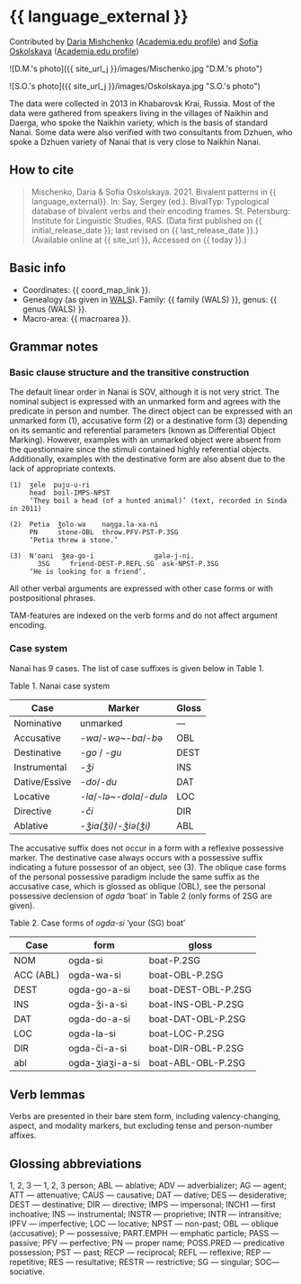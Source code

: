 # {{ language_external }}
Contributed by [Daria Mishchenko](https://iling.spb.ru/persons/mischenko-darya-fedorovna) ([Academia.edu profile](https://iling-spb.academia.edu/DariaMishchenko)) and [Sofia Oskolskaya](https://www.iling.spb.ru/persons/oskolskaya-sofya-alekseevna) ([Academia.edu profile](https://iling-spb.academia.edu/SonyaOskolskaya))

![D.M.'s photo]({{ site_url_j }}/images/Mischenko.jpg "D.M.'s photo")

![S.O.'s photo]({{ site_url_j }}/images/Oskolskaya.jpg "S.O.'s photo")

The data were collected in 2013 in Khabarovsk Krai, Russia. Most of the data were gathered from speakers living in the villages of Naikhin and Daerga, who spoke the Naikhin variety, which is the basis of standard Nanai. Some data were also verified with two consultants from Dzhuen, who spoke a Dzhuen variety of Nanai that is very close to Naikhin Nanai.

## How to cite
> Mischenko, Daria & Sofia Oskolskaya. 2021. Bivalent patterns in {{ language_external}}. 
> In: Say, Sergey (ed.). BivalTyp: Typological database of bivalent verbs and their encoding frames. 
> St. Petersburg: Institute for Linguistic Studies, RAS. 
> (Data first published on {{ initial_release_date }}; 
> last revised on {{ last_release_date }}.) (Available online at {{ site_url }}, 
> Accessed on {{ today }}.)

## Basic info
- Coordinates: {{ coord_map_link }}.
- Genealogy (as given in [WALS](https://wals.info/)). Family: {{ family (WALS) }}, genus: {{ genus (WALS) }}.
- Macro-area: {{ macroarea }}.

## Grammar notes

### Basic clause structure and the transitive construction

The default linear order in Nanai is SOV, although it is not very strict. The nominal subject is expressed with an unmarked form and agrees with the predicate in person and number. The direct object can be expressed with an unmarked form (1), accusative form (2) or a destinative form (3) depending on its semantic and referential parameters (known as Differential Object Marking). However, examples with an unmarked object were absent from the questionnaire since the stimuli contained highly referential objects. Additionally, examples with the destinative form are also absent due to the lack of appropriate contexts.

```
(1)  ʒele  puju-u-ri
     head  boil-IMPS-NPST
     ‘They boil a head (of a hunted animal)’ (text, recorded in Sinda in 2011)

(2)  Petia  ǯolo-wa    naŋga.la-xa-ni
     PN     stone-OBL  throw.PFV-PST-P.3SG
     ‘Petia threw a stone.’

(3)  N'oani  ǯea-go-i               gələ-j-ni.
	   3SG     friend-DEST-P.REFL.SG  ask-NPST-P.3SG
     ‘He is looking for a friend’.

```

All other verbal arguments are expressed with other case forms or with postpositional phrases.

TAM-features are indexed on the verb forms and do not affect argument encoding.

### Case system

Nanai has 9 cases. The list of case suffixes is given below in Table 1.

Table 1. Nanai case system

<div class="before-table"></div>

|      Case            |      Marker                        |      Gloss     |
|----------------------|------------------------------------|----------------|
|     Nominative       |     unmarked                       |     —          |
|     Accusative       |     -*wa*/-*wə*~-*ba*/-*b*ə        |     OBL        |
|     Destinative      |     -*go* / -*gu*                  |     DEST       |
|     Instrumental     |     -*ǯi*                          |     INS        |
|     Dative/Essive    |     -*do*/-*du*                    |     DAT        |
|     Locative         |     -*la*/-*lə*~-*dola*/-*dulə*    |     LOC        |
|     Directive        |     -*či*                          |     DIR        |
|     Ablative         |     -*ǯia(ǯi)*/-*ǯiə(ǯi)*          |     ABL        |

The accusative suffix does not occur in a form with a reflexive possessive marker. The destinative case always occurs with a possessive suffix indicating a future possessor of an object, see (3). The oblique case forms of the personal possessive paradigm include the same suffix as the accusative case, which is glossed as oblique (OBL), see the personal possessive declension of *ogda* ‘boat’ in Table 2 (only forms of 2SG are given).

Table 2. Case forms of *ogda-si* ‘your (SG) boat’

<div class="before-table"></div>

|     Case         |     form               |     gloss                  |
|------------------|------------------------|----------------------------|
|     NOM          |     ogda-si            |     boat-P.2SG             |
|     ACC (ABL)    |     ogda-wa-si         |     boat-OBL-P.2SG         |
|     DEST         |     ogda-go-a-si       |     boat-DEST-OBL-P.2SG    |
|     INS          |     ogda-ǯi-a-si       |     boat-INS-OBL-P.2SG     |
|     DAT          |     ogda-do-a-si       |     boat-DAT-OBL-P.2SG     |
|     LOC          |     ogda-la-si         |     boat-LOC-P.2SG         |
|     DIR          |     ogda-či-a-si       |     boat-DIR-OBL-P.2SG     |
|     abl          |     ogda-ʒiaʒi-a-si    |     boat-ABL-OBL-P.2SG     |

## Verb lemmas
Verbs are presented in their bare stem form, including valency-changing, aspect, and modality markers, but excluding tense and person-number affixes.

## Glossing abbreviations
1, 2, 3 — 1, 2, 3 person; ABL — ablative; ADV — adverbializer; AG — agent; ATT — attenuative; CAUS — causative; DAT — dative; DES — desiderative; DEST — destinative;  DIR — directive; IMPS — impersonal; INCH1 — first inchoative; INS — instrumental; INSTR — proprietive; INTR — intransitive; IPFV — imperfective; LOC — locative; NPST — non-past;  OBL — oblique (accusative); P — possessive; PART.EMPH — emphatic particle; PASS — passive; PFV — perfective; PN — proper name;  POSS.PRED — predicative possession; PST — past; RECP — reciprocal; REFL — reflexive; REP — repetitive; RES — resultative; RESTR — restrictive; SG — singular; SOC— sociative.
